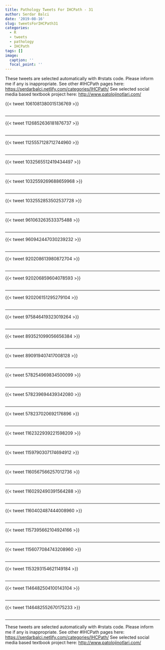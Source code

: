 ```yaml
---
title: Pathology Tweets For IHCPath - 31
author: Serdar Balci
date: '2019-08-16'
slug: tweetsForIHCPath31
categories:
  - R
  - tweets
  - pathology
  - IHCPath
tags: []
image:
  caption: ''
  focal_point: ''
---
```



These tweets are selected automatically with #rstats code. Please inform me if any is inappropriate.
See other #IHCPath pages here: https://serdarbalci.netlify.com/categories/IHCPath/ 
See selected social media based textbook project here: http://www.patolojinotlari.com/

{{< tweet 1061081380015136769 >}}
<br>
<br>
<hr>
{{< tweet 1126852636181876737 >}}
<br>
<br>
<hr>
{{< tweet 1125557128712744960 >}}
<br>
<br>
<hr>
{{< tweet 1032565512419434497 >}}
<br>
<br>
<hr>
{{< tweet 1032559269688659968 >}}
<br>
<br>
<hr>
{{< tweet 1032552853502537728 >}}
<br>
<br>
<hr>
{{< tweet 961063263533375488 >}}
<br>
<br>
<hr>
{{< tweet 960942447030239232 >}}
<br>
<br>
<hr>
{{< tweet 920208613980872704 >}}
<br>
<br>
<hr>
{{< tweet 920206859604078593 >}}
<br>
<br>
<hr>
{{< tweet 920206151295279104 >}}
<br>
<br>
<hr>
{{< tweet 975846419323019264 >}}
<br>
<br>
<hr>
{{< tweet 893521099056656384 >}}
<br>
<br>
<hr>
{{< tweet 890919407417008128 >}}
<br>
<br>
<hr>
{{< tweet 578254969834500099 >}}
<br>
<br>
<hr>
{{< tweet 578239694439342080 >}}
<br>
<br>
<hr>
{{< tweet 578237020692176896 >}}
<br>
<br>
<hr>
{{< tweet 1162322939221598209 >}}
<br>
<br>
<hr>
{{< tweet 1159790307174694912 >}}
<br>
<br>
<hr>
{{< tweet 1160567566257012736 >}}
<br>
<br>
<hr>
{{< tweet 1160292490391564288 >}}
<br>
<br>
<hr>
{{< tweet 1160402487444008960 >}}
<br>
<br>
<hr>
{{< tweet 1157395662104924166 >}}
<br>
<br>
<hr>
{{< tweet 1156077084743208960 >}}
<br>
<br>
<hr>
{{< tweet 1153293154621149184 >}}
<br>
<br>
<hr>
{{< tweet 1146482504100143104 >}}
<br>
<br>
<hr>
{{< tweet 1146482552670175233 >}}
<br>
<br>
<hr>


These tweets are selected automatically with #rstats code. Please inform me if any is inappropriate.
See other #IHCPath pages here: https://serdarbalci.netlify.com/categories/IHCPath/ 
See selected social media based textbook project here: http://www.patolojinotlari.com/

